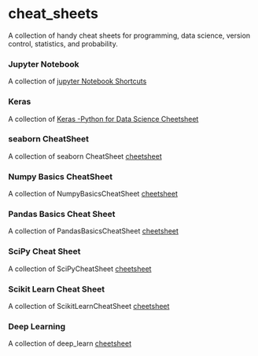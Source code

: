 # cheat_sheets
A collection of handy cheat sheets for programming, data science, version control, statistics, and probability.

### Jupyter Notebook
A collection of [jupyter Notebook
Shortcuts](https://risarora.github.io/cheetsheets/2019-3-5-jupyter_Shortcuts/)

### Keras
A collection of [Keras -Python for Data Science Cheetsheet](./cheetsheets/Keras-PythonForDataScienceCheatSheet/)

### seaborn CheatSheet
A collection of seaborn CheatSheet [cheetsheet](https://risarora.github.io/cheetsheets/seabornCheatSheet)

### Numpy Basics CheatSheet
A collection of NumpyBasicsCheatSheet [cheetsheet](https://risarora.github.io/cheetsheets/NumpyBasicsCheatSheet)

### Pandas Basics Cheat Sheet
A collection of PandasBasicsCheatSheet [cheetsheet](https://risarora.github.io/cheetsheets/PandasBasicsCheatSheet)

### SciPy Cheat Sheet
A collection of SciPyCheatSheet [cheetsheet](https://risarora.github.io/cheetsheets/SciPyCheatSheet)

### Scikit Learn Cheat Sheet
A collection of ScikitLearnCheatSheet [cheetsheet](https://risarora.github.io/cheetsheets/ScikitLearnCheatSheet)

### Deep Learning
A collection of deep_learn [cheetsheet](https://risarora.github.io/cheetsheets/deep_learn)
